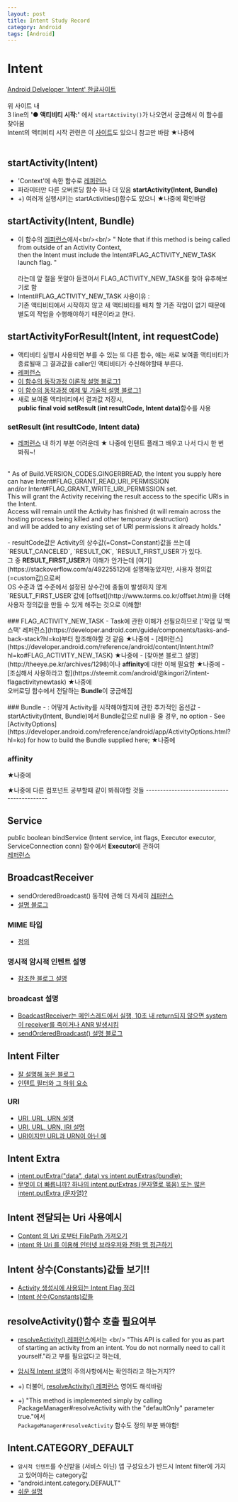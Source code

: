 ```yaml
---
layout: post
title: Intent Study Record
category: Android
tags: [Android]
---
```


# Intent
[Android Delveloper 'Intent' 한글사이트](https://developer.android.com/guide/components/intents-filters?hl=ko)
<br/>
<br/>
위 사이트 내 <br/>
3 line의 <strong>'● 액티비티 시작:'</strong> 에서 `startActivity()`가 나오면서 궁금해서 이 함수를 찾아봄<br/>
Intent의 액티비티 시작 관련은 이 [사이트](https://developer.android.com/training/basics/firstapp/starting-activity?hl=ko)도 
있으니 참고만 바람 ★나중에<br/>
<br/>

## startActivity(Intent)
- 'Context'에 속한 함수로 [레퍼런스](https://developer.android.com/reference/android/content/Context.html?hl=ko#startActivity(android.content.Intent))
- 파라미터만 다른 오버로딩 함수 하나 더 있음 <strong>startActivity(Intent, Bundle)</strong>
- +) 여러개 실행시키는 startActivities()함수도 있으니 ★나중에 확인바람

## startActivity(Intent, Bundle)
- 이 함수의 [레퍼런스](https://developer.android.com/reference/android/content/Context.html?hl=ko#startActivity(android.content.Intent,%2520android.os.Bundle))에서<br/><br/>
" Note that if this method is being called from outside of an Activity Context, <br/>
  then the Intent must include the Intent#FLAG_ACTIVITY_NEW_TASK launch flag. " <br/><br/>
  라는데 앞 절을 못알아 듣겠어서 FLAG_ACTIVITY_NEW_TASK를 찾아 유추해보기로 함
- Intent#FLAG_ACTIVITY_NEW_TASK 사용이유 : <br/>
   기존 액티비티에서 시작하지 않고 새 액티비티를 배치 할 기존 작업이 없기 때문에 별도의 작업을 수행해야하기 때문이라고 한다.

## startActivityForResult(Intent, int requestCode)
- 액티비티 실행시 사용되면 부를 수 있는 또 다른 함수, 얘는 새로 보여줄 액티비티가 종료될때 그 결과값을 caller인 액티비티가 수신해야할때 부른다. 
- [레퍼런스](https://developer.android.com/reference/android/app/Activity.html?hl=ko#startActivityForResult(android.content.Intent,%20int))
- [이 함수의 동작과정 이론적 설명 블로그1](https://developljy.tistory.com/16)
- [이 함수의 동작과정 예제 및 기술적 설명 블로그1](https://liveonthekeyboard.tistory.com/entry/%EC%95%88%EB%93%9C%EB%A1%9C%EC%9D%B4%EB%93%9C-startActivityForResult-onActivityResult-%EC%82%AC%EC%9A%A9%EB%B2%95)
- 새로 보여줄 액티비티에서 결과값 저장시,<br/>
  <strong>public final void setResult (int resultCode, Intent data)</strong>함수를 사용
  
  
### setResult (int resultCode, Intent data)
- [레퍼런스](https://developer.android.com/reference/android/app/Activity.html?hl=ko#setResult(int))
 내 하기 부분 어려운데 ★ 나중에 인텐트 플래그 배우고 나서 다시 한 번 봐줘~!<br/>
<br/>
" As of Build.VERSION_CODES.GINGERBREAD, the Intent you supply here can have Intent#FLAG_GRANT_READ_URI_PERMISSION <br/>
and/or Intent#FLAG_GRANT_WRITE_URI_PERMISSION set. <br/>
This will grant the Activity receiving the result access to the specific URIs in the Intent. <br/>
Access will remain until the Activity has finished (it will remain across the hosting process being killed and other temporary destruction)<br/>
and will be added to any existing set of URI permissions it already holds."<br/>
<br/>
- resultCode값은 Activity의 상수값(=Const=Constant)값을 쓰는데<br/>
  `RESULT_CANCELED`, `RESULT_OK`, `RESULT_FIRST_USER`가 있다.<br/>
  그 중 <strong>RESULT_FIRST_USER</strong>가 이해가 안가는데 [여기](https://stackoverflow.com/a/49225512)에 설명해놓았지만,
  사용자 정의값(=custom값)으로써<br/> 
  OS 수준과 앱 수준에서 설정된 상수간에 충돌이 발생하지 않게 `RESULT_FIRST_USER`값에 [offset](http://www.terms.co.kr/offset.htm)을 더해 사용자 정의값을 만들 수 있게 해주는 것으로 이해함!
  
<br/>
<br/>
### FLAG_ACTIVITY_NEW_TASK
- Task에 관한 이해가 선필요하므로 ['작업 및 백 스택' 레퍼런스](https://developer.android.com/guide/components/tasks-and-back-stack?hl=ko)부터 참조해야할 것 같음 ★나중에
- [레퍼런스](https://developer.android.com/reference/android/content/Intent.html?hl=ko#FLAG_ACTIVITY_NEW_TASK) ★나중에
- [찾아본 블로그 설명](http://theeye.pe.kr/archives/1298)이나 <strong>affinity</strong>에 대한 이해 필요함  ★나중에
- [조심해서 사용하라고 함](https://steemit.com/android/@kingori2/intent-flagactivitynewtask)  ★나중에
<br/>
오버로딩 함수에서 전달하는 <strong>Bundle</strong>이 궁금해짐<br/>
<br/>
### Bundle 
- : 어떻게 Activity를 시작해야할지에 관한 추가적인 옵션값
- startActivity(Intent, Bundle)에서 Bundle값으로 null을 줄 경우, no option
- See [ActivityOptions](https://developer.android.com/reference/android/app/ActivityOptions.html?hl=ko) for how to build the Bundle supplied here; ★나중에


### affinity 
★나중에


★나중에 다른 컴포넌트 공부할때 같이 봐줘야할 것들 -------------------------------------------
## Service
public boolean bindService (Intent service, 
                int flags, 
                Executor executor, 
                ServiceConnection conn) 함수에서 <strong>Executor</strong>에 관하여<br/>
[레퍼런스](https://developer.android.com/reference/android/content/Context.html?hl=ko#bindService(android.content.Intent,%20android.content.ServiceConnection,%20int))
                
## BroadcastReceiver
- sendOrderedBroadcast() 동작에 관해 더 자세히 [레퍼런스](https://developer.android.com/reference/android/content/Context.html?hl=ko#sendOrderedBroadcast(android.content.Intent,%2520java.lang.String,%2520android.content.BroadcastReceiver,%2520android.os.Handler,%2520int,%2520java.lang.String,%2520android.os.Bundle))
- [설명 블로그](https://abydos.tistory.com/26)


### MIME 타입
- [정의](https://dololak.tistory.com/130)


### 명시적 암시적 인텐트 설명
- [참조한 블로그 설명](https://limkydev.tistory.com/35)

### broadcast 설명
- [BoadcastReceiver는 메인스레드에서 실행, 10초 내 return되지 않으면 system이 receiver를 죽이거나 ANR 발생시킴](https://sunflaur.tistory.com/260)
- [sendOrderedBroadcast() 설명 블로그](https://abydos.tistory.com/26)

## Intent Filter
- [잘 설명해 놓은 블로그](https://www.charlezz.com/?p=859)
- [인텐트 필터와 그 하위 요소](https://www.charlezz.com/?p=859)

### URI
- [URI, URL, URN 설명](https://mygumi.tistory.com/139)
- [URI, URL, URN, IRI 설명](https://blog.naver.com/PostView.nhn?blogId=itperson&logNo=220838401501&categoryNo=50&parentCategoryNo=0&viewDate=&currentPage=1&postListTopCurrentPage=1&from=search)
- [URI이지만 URL과 URN이 아닌 예](http://sunychoi.github.io/java/2015/04/27/uri-url.html)

## Intent Extra
- [intent.putExtra("data", data) vs intent.putExtras(bundle);](https://youngest-programming.tistory.com/50)
- [무엇이 더 빠릅니까? 하나의 intent.putExtras (문자열로 묶음) 또는 많은 intent.putExtra (문자열)?](https://stackoverflow.com/questions/17991288/what-is-faster-one-intent-putextrasbundle-with-strings-or-many-intent-putextr?noredirect=1&lq=1)

## Intent 전달되는 Uri 사용예시
- [Content 의 Uri 로부터 FilePath 가져오기 ](https://crystalcube.co.kr/184)
- [intent 와 Uri 를 이용해 인터넷 브라우저와 전화 앱 접근하기](https://appcafe.tistory.com/29)

## Intent 상수(Constants)값들 보기!!
- [Activity 생성시에 사용되는 Intent Flag 정리](http://theeye.pe.kr/archives/1298)
- [Intent 상수(Constants)값들](https://kairo96.gitbooks.io/android/content/ch2.8.html)


## resolveActivity()함수 호출 필요여부
- [resolveActivity() 레퍼런스](https://developer.android.com/reference/android/content/Intent.html?hl=ko#resolveActivity(android.content.pm.PackageManager))에서는 <br/>
  "This API is called for you as part of starting an activity from an intent. You do not normally need to call it yourself."라고
  부를 필요없다고 하는데,
- [암시적 Intent 설명](https://developer.android.com/guide/components/intents-filters?hl=ko#ExampleSend)의 주의사항에서는 확인하라고 하는거지??

- +) 더불어, [resolveActivity() 레퍼런스](https://developer.android.com/reference/android/content/Intent.html?hl=ko#resolveActivity(android.content.pm.PackageManager)) 영어도 해석바람
- +) "This method is implemented simply by calling PackageManager#resolveActivity with the "defaultOnly" parameter true."에서<br/>
   `PackageManager#resolveActivity` 함수도 정의 부분 봐야함!
   
## Intent.CATEGORY_DEFAULT
- `암시적 인텐트`를 수신받을 (서비스 아닌) 앱 구성요소가 반드시 Intent filter에 가지고 있어야하는 category값
- "android.intent.category.DEFAULT"
- [쉬운 설명](https://stackoverflow.com/a/21257097)
